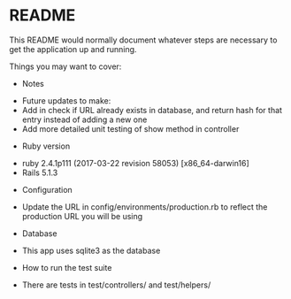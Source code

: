 # README

This README would normally document whatever steps are necessary to get the
application up and running.

Things you may want to cover:

* Notes
- Future updates to make:
 - Add in check if URL already exists in database, and return hash for that entry instead of adding a new one
 - Add more detailed unit testing of show method in controller

* Ruby version
- ruby 2.4.1p111 (2017-03-22 revision 58053) [x86_64-darwin16]
- Rails 5.1.3

* Configuration
- Update the URL in config/environments/production.rb to reflect the production URL you will be using

* Database
- This app uses sqlite3 as the database

* How to run the test suite
- There are tests in test/controllers/ and test/helpers/
